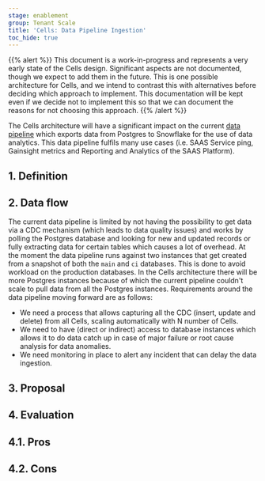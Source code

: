 ```yaml
---
stage: enablement
group: Tenant Scale
title: 'Cells: Data Pipeline Ingestion'
toc_hide: true
---
```


{{% alert %}}
This document is a work-in-progress and represents a very early state of the
Cells design. Significant aspects are not documented, though we expect to add
them in the future. This is one possible architecture for Cells, and we intend to
contrast this with alternatives before deciding which approach to implement.
This documentation will be kept even if we decide not to implement this so that
we can document the reasons for not choosing this approach.
{{% /alert %}}

The Cells architecture will have a significant impact on the current [data pipeline](https://internal.gitlab.com/handbook/enterprise-data/platform/pipelines/saas-gitlab-com/) which exports data from Postgres to Snowflake for the use of data analytics. This data pipeline fulfils many use cases (i.e. SAAS Service ping, Gainsight metrics and Reporting and Analytics of the SAAS Platform).

## 1. Definition

## 2. Data flow

The current data pipeline is limited by not having the possibility to get data via a CDC mechanism (which leads to data quality issues) and works by polling the Postgres database and looking for new and updated records or fully extracting data for certain tables which causes a lot of overhead.
At the moment the data pipeline runs against two instances that get created from a snapshot of both the `main` and `ci` databases.
This is done to avoid workload on the production databases.
In the Cells architecture there will be more Postgres instances because of which the current pipeline couldn't scale to pull data from all the Postgres instances. Requirements around the data pipeline moving forward are as follows:

- We need a process that allows capturing all the CDC (insert, update and delete) from all Cells, scaling automatically with N number of Cells.
- We need to have (direct or indirect) access to database instances which allows it to do data catch up in case of major failure or root cause analysis for data anomalies.
- We need monitoring in place to alert any incident that can delay the data ingestion.

## 3. Proposal

## 4. Evaluation

## 4.1. Pros

## 4.2. Cons
